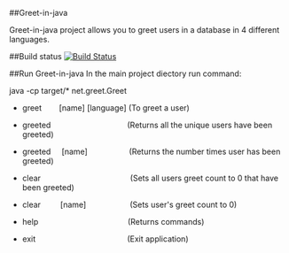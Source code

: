 ##Greet-in-java

Greet-in-java project allows you to greet users in a database in 4 different languages.

##Build status
[![Build Status](https://travis-ci.com/thaabit-jacobs/Greet-in-java-Project.svg?branch=master)](https://travis-ci.com/thaabit-jacobs/Greet-in-java-Project)

##Run Greet-in-java
In the main project diectory run command:

java -cp target/* net.greet.Greet

- greet &nbsp; &nbsp; &nbsp; &nbsp;[name] [language] (To greet a user)

- greeted &nbsp; &nbsp; &nbsp; &nbsp;  &nbsp; &nbsp;   &nbsp; &nbsp;   &nbsp; &nbsp;  &nbsp; &nbsp;  &nbsp; &nbsp;  &nbsp; &nbsp;  &nbsp; (Returns all the unique users have been greeted)

- greeted &nbsp; &nbsp; [name] &nbsp; &nbsp; &nbsp; &nbsp;  &nbsp; &nbsp;   &nbsp; &nbsp;   &nbsp;  	(Returns the number times user has been greeted)

- clear &nbsp; &nbsp; &nbsp; &nbsp;  &nbsp; &nbsp;   &nbsp; &nbsp;   &nbsp; &nbsp;  &nbsp; &nbsp;  &nbsp; &nbsp;  &nbsp; &nbsp;  &nbsp;  &nbsp; &nbsp;   &nbsp; (Sets all users greet count to 0 that have been greeted)

- clear &nbsp; &nbsp; &nbsp; &nbsp; [name]   &nbsp;  &nbsp;  &nbsp;  &nbsp;  &nbsp;  &nbsp;  &nbsp;  &nbsp;  &nbsp;  &nbsp;(Sets user's greet count to 0)

- help &nbsp; &nbsp;  &nbsp; &nbsp;  &nbsp; &nbsp;  &nbsp; &nbsp;  &nbsp; &nbsp;  &nbsp; &nbsp;  &nbsp; &nbsp;  &nbsp; &nbsp;  &nbsp; &nbsp;  &nbsp; &nbsp; (Returns commands)

- exit    &nbsp; &nbsp;  &nbsp; &nbsp;  &nbsp; &nbsp;  &nbsp; &nbsp;  &nbsp; &nbsp;  &nbsp; &nbsp;  &nbsp; &nbsp;  &nbsp; &nbsp;  &nbsp; &nbsp;  &nbsp; &nbsp;  &nbsp;(Exit application)
